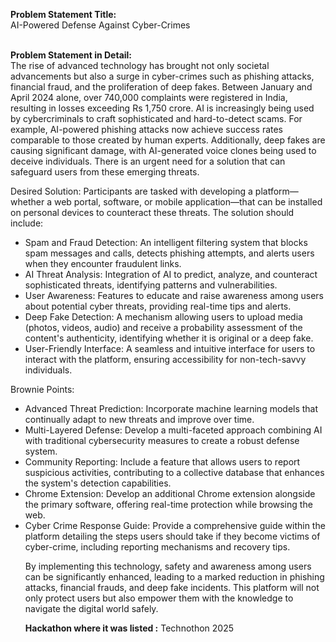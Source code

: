 **Problem Statement Title:**<br>
AI-Powered Defense Against Cyber-Crimes
<br><br>

**Problem Statement in Detail:**<br>
The rise of advanced technology has brought not only societal advancements but also a surge in cyber-crimes such as phishing attacks, financial fraud, and the proliferation of deep fakes. Between January and April 2024 alone, over 740,000 complaints were registered in India, resulting in losses exceeding Rs 1,750 crore. AI is increasingly being used by cybercriminals to craft sophisticated and hard-to-detect scams. For example, AI-powered phishing attacks now achieve success rates comparable to those created by human experts. Additionally, deep fakes are causing significant damage, with AI-generated voice clones being used to deceive individuals. There is an urgent need for a solution that can safeguard users from these emerging threats.

Desired Solution:
Participants are tasked with developing a platform—whether a web portal, software, or mobile application—that can be installed on personal devices to counteract these threats. The solution should include:
<ul>
<li>Spam and Fraud Detection: An intelligent filtering system that blocks spam messages and calls, detects phishing attempts, and alerts users when they encounter fraudulent links.</li>
<li>AI Threat Analysis: Integration of AI to predict, analyze, and counteract sophisticated threats, identifying patterns and vulnerabilities.</li>
<li>User Awareness: Features to educate and raise awareness among users about potential cyber threats, providing real-time tips and alerts.</li>
<li>Deep Fake Detection: A mechanism allowing users to upload media (photos, videos, audio) and receive a probability assessment of the content's authenticity, identifying whether it is original or a deep fake.</li>
<li>User-Friendly Interface: A seamless and intuitive interface for users to interact with the platform, ensuring accessibility for non-tech-savvy individuals.</li>
</ul>
Brownie Points:
<ul>
<li>Advanced Threat Prediction: Incorporate machine learning models that continually adapt to new threats and improve over time.</li>
<li>Multi-Layered Defense: Develop a multi-faceted approach combining AI with traditional cybersecurity measures to create a robust defense system.</li>
<li>Community Reporting: Include a feature that allows users to report suspicious activities, contributing to a collective database that enhances the system's detection capabilities.</li>
<li>Chrome Extension: Develop an additional Chrome extension alongside the primary software, offering real-time protection while browsing the web.</li>
<li>Cyber Crime Response Guide: Provide a comprehensive guide within the platform detailing the steps users should take if they become victims of cyber-crime, including reporting mechanisms and recovery tips.</li>

By implementing this technology, safety and awareness among users can be significantly enhanced, leading to a marked reduction in phishing attacks, financial frauds, and deep fake incidents. This platform will not only protect users but also empower them with the knowledge to navigate the digital world safely.

**Hackathon where it was listed :** Technothon 2025 <br>
